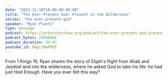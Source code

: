 ```yaml
---
date: "2023-12-10T10:00:00-08:00"
title: "The Ever-Present God: Present in the Wilderness"
series: "the-ever-present-god"
speaker: "Ryan Plantz"
type: message
podcast: https://arborchurchnw.org/podcast/the-ever-present-god-present-in-the-wilderness.mp3
podcast_bytes: 25049492
podcast_duration: 34:47
youtube_id: GGgrjNwFM2E
---
```


From 1 Kings 19, Ryan shares the story of Elijah's flight from Ahab and Jezebel and into the wilderness, where he asked God to take his life: he had just *Had Enough*. Have you ever felt this way? 

